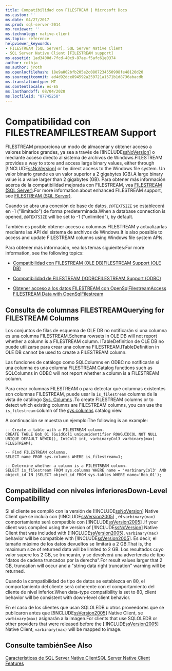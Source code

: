 ```yaml
---
title: Compatibilidad con FILESTREAM | Microsoft Docs
ms.custom: ''
ms.date: 04/27/2017
ms.prod: sql-server-2014
ms.reviewer: ''
ms.technology: native-client
ms.topic: reference
helpviewer_keywords:
- FILESTREAM [SQL Server], SQL Server Native Client
- SQL Server Native Client [FILESTREAM support]
ms.assetid: 1ad3400d-7fcd-40c9-87ae-f5afc61e0374
author: rothja
ms.author: jroth
ms.openlocfilehash: 18e9a002bfb205e2c0807234550998fe48120d20
ms.sourcegitcommit: ad4d92dce894592a259721a1571b1d8736abacdb
ms.translationtype: MT
ms.contentlocale: es-ES
ms.lasthandoff: 08/04/2020
ms.locfileid: "87745258"
---
```

# <a name="filestream-support"></a><span data-ttu-id="9d41d-102">Compatibilidad con FILESTREAM</span><span class="sxs-lookup"><span data-stu-id="9d41d-102">FILESTREAM Support</span></span>
  <span data-ttu-id="9d41d-103">FILESTREAM proporciona un modo de almacenar y obtener acceso a valores binarios grandes, ya sea a través de [!INCLUDE[ssNoVersion](../../../includes/ssnoversion-md.md)] o mediante acceso directo al sistema de archivos de Windows.</span><span class="sxs-lookup"><span data-stu-id="9d41d-103">FILESTREAM provides a way to store and access large binary values, either through [!INCLUDE[ssNoVersion](../../../includes/ssnoversion-md.md)] or by direct access to the Windows file system.</span></span> <span data-ttu-id="9d41d-104">Un valor binario grande es un valor superior a 2 gigabytes (GB).</span><span class="sxs-lookup"><span data-stu-id="9d41d-104">A large binary value is a value larger than 2 gigabytes (GB).</span></span> <span data-ttu-id="9d41d-105">Para obtener más información acerca de la compatibilidad mejorada con FILESTREAM, vea [FILESTREAM &#40;SQL Server&#41;](../../blob/filestream-sql-server.md).</span><span class="sxs-lookup"><span data-stu-id="9d41d-105">For more information about enhanced FILESTREAM support, see [FILESTREAM &#40;SQL Server&#41;](../../blob/filestream-sql-server.md).</span></span>  
  
 <span data-ttu-id="9d41d-106">Cuando se abra una conexión de base de datos, `@@TEXTSIZE` se establecerá en -1 ("ilimitado") de forma predeterminada.</span><span class="sxs-lookup"><span data-stu-id="9d41d-106">When a database connection is opened, `@@TEXTSIZE` will be set to -1 ("unlimited"), by default.</span></span>  
  
 <span data-ttu-id="9d41d-107">También es posible obtener acceso a columnas FILESTREAM y actualizarlas mediante las API del sistema de archivos de Windows.</span><span class="sxs-lookup"><span data-stu-id="9d41d-107">It is also possible to access and update FILESTREAM columns using Windows file system APIs.</span></span>  
  
 <span data-ttu-id="9d41d-108">Para obtener más información, vea los temas siguientes:</span><span class="sxs-lookup"><span data-stu-id="9d41d-108">For more information, see the following topics:</span></span>  
  
-   [<span data-ttu-id="9d41d-109">Compatibilidad con FILESTREAM &#40;OLE DB&#41;</span><span class="sxs-lookup"><span data-stu-id="9d41d-109">FILESTREAM Support &#40;OLE DB&#41;</span></span>](../ole-db/filestream-support-ole-db.md)  
  
-   [<span data-ttu-id="9d41d-110">Compatibilidad de FILESTREAM &#40;&#41;ODBC</span><span class="sxs-lookup"><span data-stu-id="9d41d-110">FILESTREAM Support &#40;ODBC&#41;</span></span>](../odbc/filestream-support-odbc.md)  
  
-   [<span data-ttu-id="9d41d-111">Obtener acceso a los datos FILESTREAM con OpenSqlFilestream</span><span class="sxs-lookup"><span data-stu-id="9d41d-111">Access FILESTREAM Data with OpenSqlFilestream</span></span>](../../blob/access-filestream-data-with-opensqlfilestream.md)  
  
## <a name="querying-for-filestream-columns"></a><span data-ttu-id="9d41d-112">Consulta de columnas FILESTREAM</span><span class="sxs-lookup"><span data-stu-id="9d41d-112">Querying for FILESTREAM Columns</span></span>  
 <span data-ttu-id="9d41d-113">Los conjuntos de filas de esquema de OLE DB no notificarán si una columna es una columna FILESTREAM.</span><span class="sxs-lookup"><span data-stu-id="9d41d-113">Schema rowsets in OLE DB will not report whether a column is a FILESTREAM column.</span></span> <span data-ttu-id="9d41d-114">ITableDefinition de OLE DB no puede utilizarse para crear una columna FILESTREAM.</span><span class="sxs-lookup"><span data-stu-id="9d41d-114">ITableDefinition in OLE DB cannot be used to create a FILESTREAM column.</span></span>  
  
 <span data-ttu-id="9d41d-115">Las funciones de catálogo como SQLColumns en ODBC no notificarán si una columna es una columna FILESTREAM.</span><span class="sxs-lookup"><span data-stu-id="9d41d-115">Catalog functions such as SQLColumns in ODBC will not report whether a column is a FILESTREAM column.</span></span>  
  
 <span data-ttu-id="9d41d-116">Para crear columnas FILESTREAM o para detectar qué columnas existentes son columnas FILESTREAM, puede usar la `is_filestream` columna de la vista de catálogo [Sys. Columns](/sql/relational-databases/system-catalog-views/sys-columns-transact-sql) .</span><span class="sxs-lookup"><span data-stu-id="9d41d-116">To create FILESTREAM columns or to detect which existing columns are FILESTREAM columns, you can use the `is_filestream` column of the [sys.columns](/sql/relational-databases/system-catalog-views/sys-columns-transact-sql) catalog view.</span></span>  
  
 <span data-ttu-id="9d41d-117">A continuación se muestra un ejemplo:</span><span class="sxs-lookup"><span data-stu-id="9d41d-117">The following is an example:</span></span>  
  
```  
-- Create a table with a FILESTREAM column.  
CREATE TABLE Bob_01 (GuidCol1 uniqueidentifier ROWGUIDCOL NOT NULL UNIQUE DEFAULT NEWID(), IntCol2 int, varbinaryCol3 varbinary(max) FILESTREAM);  
  
-- Find FILESTREAM columns.  
SELECT name FROM sys.columns WHERE is_filestream=1;  
  
-- Determine whether a column is a FILESTREAM column.  
SELECT is_filestream FROM sys.columns WHERE name = 'varbinaryCol3' AND object_id IN (SELECT object_id FROM sys.tables WHERE name='Bob_01');  
```  
  
## <a name="down-level-compatibility"></a><span data-ttu-id="9d41d-118">Compatibilidad con niveles inferiores</span><span class="sxs-lookup"><span data-stu-id="9d41d-118">Down-Level Compatibility</span></span>  
 <span data-ttu-id="9d41d-119">Si el cliente se compiló con la versión de [!INCLUDE[ssNoVersion](../../../includes/ssnoversion-md.md)] Native Client que se incluía con [!INCLUDE[ssVersion2005](../../../includes/sscurrent-md.md)] , el `varbinary(max)` comportamiento será compatible con [!INCLUDE[ssVersion2005](../../../includes/ssversion2005-md.md)] .</span><span class="sxs-lookup"><span data-stu-id="9d41d-119">If your client was compiled using the version of [!INCLUDE[ssNoVersion](../../../includes/ssnoversion-md.md)] Native Client that was included with [!INCLUDE[ssVersion2005](../../../includes/sscurrent-md.md)], `varbinary(max)` behavior will be compatible with [!INCLUDE[ssVersion2005](../../../includes/ssversion2005-md.md)].</span></span> <span data-ttu-id="9d41d-120">Es decir, el tamaño máximo de los datos devueltos se limitará a 2 GB.</span><span class="sxs-lookup"><span data-stu-id="9d41d-120">That is, the maximum size of returned data will be limited to 2 GB.</span></span> <span data-ttu-id="9d41d-121">Los resultados cuyo valor supere los 2 GB, se truncarán, y se devolverá una advertencia de tipo "datos de cadena truncados por la derecha".</span><span class="sxs-lookup"><span data-stu-id="9d41d-121">For result values larger that 2 GB, truncation will occur and a "string data right truncation" warning will be returned.</span></span>  
  
 <span data-ttu-id="9d41d-122">Cuando la compatibilidad de tipo de datos se establezca en 80, el comportamiento del cliente será coherente con el comportamiento del cliente de nivel inferior.</span><span class="sxs-lookup"><span data-stu-id="9d41d-122">When data-type compatibility is set to 80, client behavior will be consistent with down-level client behavior.</span></span>  
  
 <span data-ttu-id="9d41d-123">En el caso de los clientes que usan SQLOLEDB u otros proveedores que se publicaron antes que [!INCLUDE[ssVersion2005](../../../includes/ssnoversion-md.md)] Native Client, se `varbinary(max)` asignarán a la imagen.</span><span class="sxs-lookup"><span data-stu-id="9d41d-123">For clients that use SQLOLEDB or other providers that were released before the [!INCLUDE[ssVersion2005](../../../includes/ssnoversion-md.md)] Native Client, `varbinary(max)` will be mapped to image.</span></span>  
  
## <a name="see-also"></a><span data-ttu-id="9d41d-124">Consulte también</span><span class="sxs-lookup"><span data-stu-id="9d41d-124">See Also</span></span>  
 [<span data-ttu-id="9d41d-125">Características de SQL Server Native Client</span><span class="sxs-lookup"><span data-stu-id="9d41d-125">SQL Server Native Client Features</span></span>](sql-server-native-client-features.md)  
  
  
